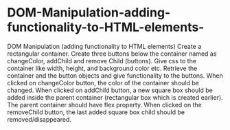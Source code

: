 # DOM-Manipulation-adding-functionality-to-HTML-elements-
DOM Manipulation (adding functionality to HTML elements)
Create a rectangular container.
Create three buttons below the container named as changeColor, addChild and remove Child (buttons).
Give css to the container like width, height, and background color etc.
Retrieve the container and the button objects and give functionality to the buttons.
When clicked on changeColor button, the color of the container should be changed.
When clicked on addChild button, a new square box should be added inside the parent container (rectangular box which is created earlier).
The parent container should have flex property.
When clicked on the removeChild button, the last added square box child should be removed/disappeared.
